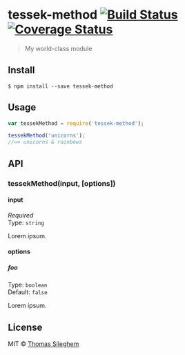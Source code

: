# tessek-method [![Build Status](https://travis-ci.org/mastilver/tessek-method.svg?branch=master)](https://travis-ci.org/mastilver/tessek-method)[![Coverage Status](https://coveralls.io/repos/mastilver/tessek-method/badge.svg?branch=master&service=github)](https://coveralls.io/github/mastilver/tessek-method?branch=master)

> My world-class module


## Install

```
$ npm install --save tessek-method
```


## Usage

```js
var tessekMethod = require('tessek-method');

tessekMethod('unicorns');
//=> unicorns & rainbows
```


## API

### tessekMethod(input, [options])

#### input

*Required*  
Type: `string`

Lorem ipsum.

#### options

##### foo

Type: `boolean`  
Default: `false`

Lorem ipsum.


## License

MIT © [Thomas Sileghem](https://github.com/mastilver)
